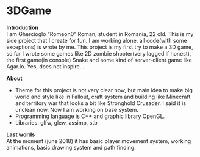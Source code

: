 # 3DGame
<b>Introduction</b><br>
I am Ghercioglo ”Romeon0” Roman, student in Romania, 22 old. This is my side project that I create for fun. I am working alone, all code(with some exceptions) is wrote by me. This project is my first try to make a 3D game, so far I wrote some games like 2D zombie shooter(very lagged if honest), the first game(in console) Snake and some kind of server-client game like Agar.io. Yes, does not inspire...

<b>About</b><br>
- Theme for this project is not very clear now, but main idea to make big world and style like in Fallout, craft system and building like Minecraft and territory war that looks a bit like Stronghold Crusader. I said it is unclean now. Now I am working on base system. 
- Programming language is C++ and graphic library OpenGL. 
- Libraries: glfw, glew, assimp, stb 

<b>Last words</b><br>
At the moment (june 2018) it has basic player movement system, working animations, basic drawing system and path finding.  

